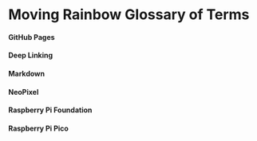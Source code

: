 # Moving Rainbow Glossary of Terms

#### GitHub Pages

#### Deep Linking

#### Markdown

#### NeoPixel

#### Raspberry Pi Foundation

#### Raspberry Pi Pico